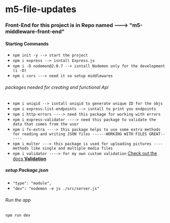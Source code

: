 # m5-file-updates

### Front-End for this project is in Repo named ---> "m5-middleware-front-end"

#### Starting Commands

- `npm init -y --> start the project`
- `npm i express --> isntall Express.js`
- `npm i -D nodemon@2.0.7 --> isntall Nodemon only for the development (i -D)`
- `npm i cors ---> need it so setup middlewares `

###### packages needed for creating and functional Api

- `npm i uniqid --> isntall uniqid to generate unique ID for the objs`
- `npm i express-list-endpoints --> isntall to print you endpoints`
- `npm i http-errors ----> need this package for working with errors`
- `npm i express-validator ----> need this package to validate the data that comes from the user`
- `npm i fs-extra ----> this package helps to use some extra methods for reading and writing JSON files ------WORKING WITH FILES GREAT------`
- `npm i multer ---> this package is used for uploading pictures ---- methods like single and multiple media files`
- `npm i validator ----> for my own custom validation` <a href="https://github.com/validatorjs/validator.js#validators"> Check out the docs <strong> Validation</strong> </a>

##### setup Package.json

- `"type": "module",`
- `"dev": "nodemon -e js ./src/server.js"`

###### Run the app

`npm run dev`
